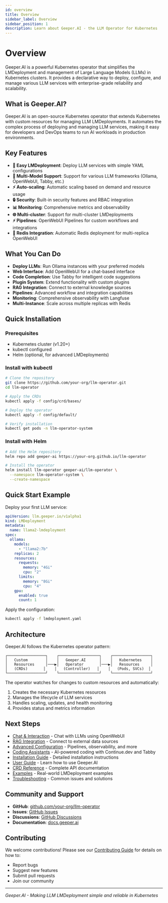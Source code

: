 ```yaml
---
id: overview
title: Overview
sidebar_label: Overview
sidebar_position: 1
description: Learn about Geeper.AI - the LLM Operator for Kubernetes
---
```


# Overview

Geeper.AI is a powerful Kubernetes operator that simplifies the LMDeployment and management of Large Language Models (LLMs) in Kubernetes clusters. It provides a declarative way to deploy, configure, and manage various LLM services with enterprise-grade reliability and scalability.

## What is Geeper.AI?

Geeper.AI is an open-source Kubernetes operator that extends Kubernetes with custom resources for managing LLM LMDeployments. It automates the complex process of deploying and managing LLM services, making it easy for developers and DevOps teams to run AI workloads in production environments.

## Key Features

- **🚀 Easy LMDeployment**: Deploy LLM services with simple YAML configurations
- **🔧 Multi-Model Support**: Support for various LLM frameworks (Ollama, OpenWebUI, Tabby, etc.)
- **⚡ Auto-scaling**: Automatic scaling based on demand and resource usage
- **🔒 Security**: Built-in security features and RBAC integration
- **📊 Monitoring**: Comprehensive metrics and observability
- **🌐 Multi-cluster**: Support for multi-cluster LMDeployments
- **⚡ Pipelines**: OpenWebUI Pipelines for custom workflows and integrations
- **🔄 Redis Integration**: Automatic Redis deployment for multi-replica OpenWebUI

## What You Can Do

- **Deploy LLMs**: Run Ollama instances with your preferred models
- **Web Interface**: Add OpenWebUI for a chat-based interface
- **Code Completion**: Use Tabby for intelligent code suggestions
- **Plugin System**: Extend functionality with custom plugins
- **RAG Integration**: Connect to external knowledge sources
- **Pipelines**: Advanced workflow and integration capabilities
- **Monitoring**: Comprehensive observability with Langfuse
- **Multi-Instance**: Scale across multiple replicas with Redis

## Quick Installation

### Prerequisites
- Kubernetes cluster (v1.20+)
- kubectl configured
- Helm (optional, for advanced LMDeployments)

### Install with kubectl
```bash
# Clone the repository
git clone https://github.com/your-org/llm-operator.git
cd llm-operator

# Apply the CRDs
kubectl apply -f config/crd/bases/

# Deploy the operator
kubectl apply -f config/default/

# Verify installation
kubectl get pods -n llm-operator-system
```

### Install with Helm
```bash
# Add the Helm repository
helm repo add geeper-ai https://your-org.github.io/llm-operator

# Install the operator
helm install llm-operator geeper-ai/llm-operator \
  --namespace llm-operator-system \
  --create-namespace
```

## Quick Start Example

Deploy your first LLM service:

```yaml
apiVersion: llm.geeper.io/v1alpha1
kind: LMDeployment
metadata:
  name: llama2-lmdeployment
spec:
  ollama:
    models:
      - "llama2:7b"
    replicas: 2
    resources:
      requests:
        memory: "4Gi"
        cpu: "2"
      limits:
        memory: "8Gi"
        cpu: "4"
    gpu:
      enabled: true
      count: 1
```

Apply the configuration:
```bash
kubectl apply -f lmdeployment.yaml
```

## Architecture

Geeper.AI follows the Kubernetes operator pattern:

```
┌─────────────────┐    ┌──────────────────┐    ┌─────────────────┐
│   Custom        │    │   Geeper.AI      │    │   Kubernetes    │
│   Resources     │───▶│   Operator       │───▶│   Resources     │
│   (CRDs)       │    │   (Controller)   │    │   (Pods, SVCs)  │
└─────────────────┘    └──────────────────┘    └─────────────────┘
```

The operator watches for changes to custom resources and automatically:
1. Creates the necessary Kubernetes resources
2. Manages the lifecycle of LLM services
3. Handles scaling, updates, and health monitoring
4. Provides status and metrics information

## Next Steps

- [Chat & Interaction](/docs/chat/openwebui) - Chat with LLMs using OpenWebUI
- [RAG Integration](/docs/chat/rag) - Connect to external data sources
- [Advanced Configuration](/docs/advanced/) - Pipelines, observability, and more
- [Coding Assistants](/docs/coding-assistants/continue-dev) - AI-powered coding with Continue.dev and Tabby
- [Installation Guide](/docs/installation) - Detailed installation instructions
- [User Guide](/docs/usage) - Learn how to use Geeper.AI
- [CRD Reference](/docs/crd-reference) - Complete API documentation
- [Examples](/docs/examples) - Real-world LMDeployment examples
- [Troubleshooting](/docs/troubleshooting) - Common issues and solutions

## Community and Support

- **GitHub**: [github.com/your-org/llm-operator](https://github.com/your-org/llm-operator)
- **Issues**: [GitHub Issues](https://github.com/your-org/llm-operator/issues)
- **Discussions**: [GitHub Discussions](https://github.com/your-org/llm-operator/discussions)
- **Documentation**: [docs.geeper.ai](https://docs.geeper.ai)

## Contributing

We welcome contributions! Please see our [Contributing Guide](/docs/contributing) for details on how to:
- Report bugs
- Suggest new features
- Submit pull requests
- Join our community

---

*Geeper.AI - Making LLM LMDeployment simple and reliable in Kubernetes*
